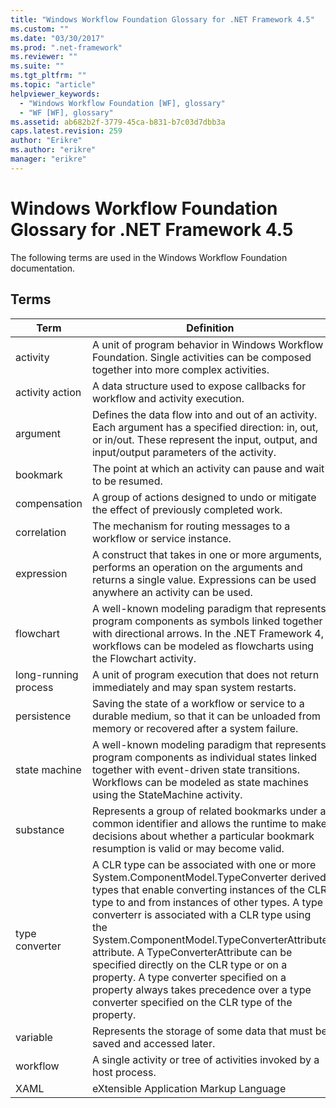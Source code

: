 ```yaml
---
title: "Windows Workflow Foundation Glossary for .NET Framework 4.5"
ms.custom: ""
ms.date: "03/30/2017"
ms.prod: ".net-framework"
ms.reviewer: ""
ms.suite: ""
ms.tgt_pltfrm: ""
ms.topic: "article"
helpviewer_keywords: 
  - "Windows Workflow Foundation [WF], glossary"
  - "WF [WF], glossary"
ms.assetid: ab682b2f-3779-45ca-b831-b7c03d7dbb3a
caps.latest.revision: 259
author: "Erikre"
ms.author: "erikre"
manager: "erikre"
---
```

# Windows Workflow Foundation Glossary for .NET Framework 4.5
The following terms are used in the Windows Workflow Foundation documentation.  
  
## Terms  
  
|Term|Definition|  
|----------|----------------|  
|activity|A unit of program behavior in Windows Workflow Foundation. Single activities can be composed together into more complex activities.|  
|activity action|A data structure used to expose callbacks for workflow and activity execution.|  
|argument|Defines the data flow into and out of an activity. Each argument has a specified direction: in, out, or in/out. These represent the input, output, and input/output parameters of the activity.|  
|bookmark|The point at which an activity can pause and wait to be resumed.|  
|compensation|A group of actions designed to undo or mitigate the effect of previously completed work.|  
|correlation|The mechanism for routing messages to a workflow or service instance.|  
|expression|A construct that takes in one or more arguments, performs an operation on the arguments and returns a single value. Expressions can be used anywhere an activity can be used.|  
|flowchart|A well-known modeling paradigm that represents program components as symbols linked together with directional arrows.  In the .NET Framework 4, workflows can be modeled as flowcharts using the Flowchart activity.|  
|long-running process|A unit of program execution that does not return immediately and may span system restarts.|  
|persistence|Saving the state of a workflow or service to a durable medium, so that it can be unloaded from memory or recovered after a system failure.|  
|state machine|A well-known modeling paradigm that represents program components as individual states linked together with event-driven state transitions.  Workflows can be modeled as state machines using the StateMachine activity.|  
|substance|Represents a group of related bookmarks under a common identifier and allows the runtime to make decisions about whether a particular bookmark resumption is valid or may become valid.|  
|type converter|A CLR type can be associated with one or more System.ComponentModel.TypeConverter derived types that enable converting instances of the CLR type to and from instances of other types. A type converterr is associated with a CLR type using the System.ComponentModel.TypeConverterAttribute attribute.  A TypeConverterAttribute can be specified directly on the CLR type or on a property. A type converter specified on a property always takes precedence over a type converter specified on the CLR type of the property.|  
|variable|Represents the storage of some data that must be saved and accessed later.|  
|workflow|A single activity or tree of activities invoked by a host process.|  
|XAML|eXtensible Application Markup Language|
